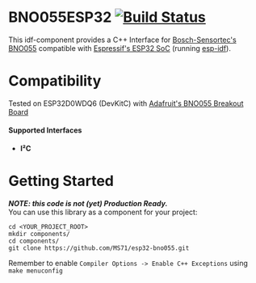 # BNO055ESP32 [![Build Status](https://travis-ci.org/ShellAddicted/BNO055ESP32.svg?branch=master)](https://travis-ci.org/ShellAddicted/BNO055ESP32)
This idf-component provides a C++ Interface for [Bosch-Sensortec's BNO055](https://www.bosch-sensortec.com/bst/products/all_products/bno055) compatible with [Espressif's ESP32 SoC](https://www.espressif.com/en/products/hardware/esp32/overview) (running [esp-idf](https://github.com/espressif/esp-idf)).

# Compatibility
Tested on ESP32D0WDQ6 (DevKitC) with [Adafruit's BNO055 Breakout Board](https://www.adafruit.com/product/2472)

#### Supported Interfaces
- <b>I²C</b> 

# Getting Started
***NOTE: this code is not (yet) Production Ready.***   
You can use this library as a component for your project: 
```
cd <YOUR_PROJECT_ROOT>
mkdir components/
cd components/
git clone https://github.com/MS71/esp32-bno055.git
```
Remember to enable ```Compiler Options -> Enable C++ Exceptions``` using ```make menuconfig```


